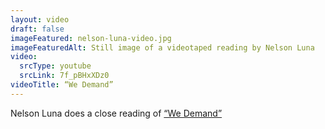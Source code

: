 ```yaml
--- 
layout: video
draft: false
imageFeatured: nelson-luna-video.jpg
imageFeaturedAlt: Still image of a videotaped reading by Nelson Luna
video: 
  srcType: youtube
  srcLink: 7f_pBHxXDz0
videoTitle: “We Demand”
--- 
```

 
Nelson Luna does a close reading of [“We Demand”](/gallery/we-demand) 